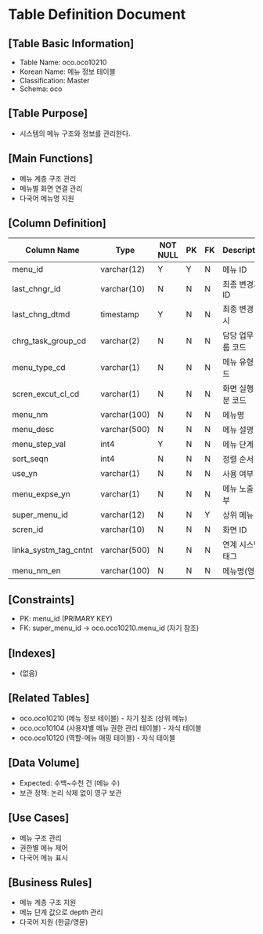 # Table Definition Document

## [Table Basic Information]
- Table Name: oco.oco10210
- Korean Name: 메뉴 정보 테이블
- Classification: Master
- Schema: oco

## [Table Purpose]
- 시스템의 메뉴 구조와 정보를 관리한다.

## [Main Functions]
- 메뉴 계층 구조 관리
- 메뉴별 화면 연결 관리
- 다국어 메뉴명 지원

## [Column Definition]

| Column Name | Type | NOT NULL | PK | FK | Description |
|-------------|------|----------|----|----|-------------|
| menu_id | varchar(12) | Y | Y | N | 메뉴 ID |
| last_chngr_id | varchar(10) | N | N | N | 최종 변경자 ID |
| last_chng_dtmd | timestamp | Y | N | N | 최종 변경 일시 |
| chrg_task_group_cd | varchar(2) | N | N | N | 담당 업무 그룹 코드 |
| menu_type_cd | varchar(1) | N | N | N | 메뉴 유형 코드 |
| scren_excut_cl_cd | varchar(1) | N | N | N | 화면 실행 구분 코드 |
| menu_nm | varchar(100) | N | N | N | 메뉴명 |
| menu_desc | varchar(500) | N | N | N | 메뉴 설명 |
| menu_step_val | int4 | Y | N | N | 메뉴 단계 값 |
| sort_seqn | int4 | N | N | N | 정렬 순서 |
| use_yn | varchar(1) | N | N | N | 사용 여부 |
| menu_expse_yn | varchar(1) | N | N | N | 메뉴 노출 여부 |
| super_menu_id | varchar(12) | N | N | Y | 상위 메뉴 ID |
| scren_id | varchar(10) | N | N | N | 화면 ID |
| linka_systm_tag_cntnt | varchar(500) | N | N | N | 연계 시스템 태그 |
| menu_nm_en | varchar(100) | N | N | N | 메뉴명(영문) |

## [Constraints]
- PK: menu_id (PRIMARY KEY)
- FK: super_menu_id → oco.oco10210.menu_id (자기 참조)

## [Indexes]
- (없음)

## [Related Tables]
- oco.oco10210 (메뉴 정보 테이블) - 자기 참조 (상위 메뉴)
- oco.oco10104 (사용자별 메뉴 권한 관리 테이블) - 자식 테이블
- oco.oco10120 (역할-메뉴 매핑 테이블) - 자식 테이블

## [Data Volume]
- Expected: 수백~수천 건 (메뉴 수)
- 보관 정책: 논리 삭제 없이 영구 보관

## [Use Cases]
- 메뉴 구조 관리
- 권한별 메뉴 제어
- 다국어 메뉴 표시

## [Business Rules]
- 메뉴 계층 구조 지원
- 메뉴 단계 값으로 depth 관리
- 다국어 지원 (한글/영문) 